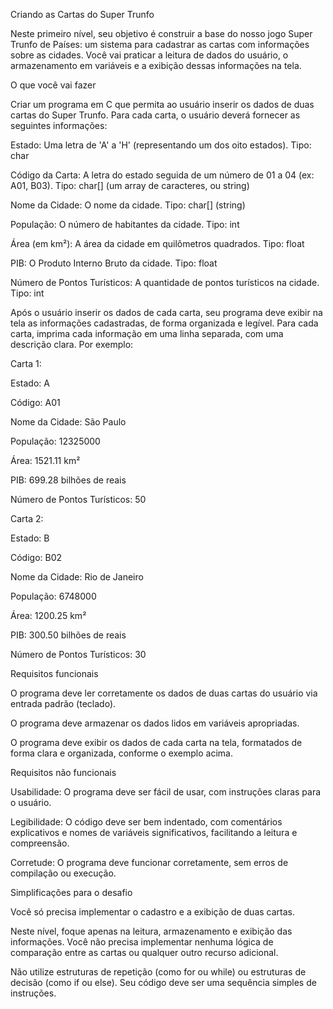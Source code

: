Criando as Cartas do Super Trunfo


Neste primeiro nível, seu objetivo é construir a base do nosso jogo Super Trunfo de Países: um sistema para cadastrar as cartas com informações sobre as cidades. Você vai praticar a leitura de dados do usuário, o armazenamento em variáveis e a exibição dessas informações na tela.


O que você vai fazer


Criar um programa em C que permita ao usuário inserir os dados de duas cartas do Super Trunfo. Para cada carta, o usuário deverá fornecer as seguintes informações:

 

Estado: Uma letra de 'A' a 'H' (representando um dos oito estados). Tipo: char
 
Código da Carta: A letra do estado seguida de um número de 01 a 04 (ex: A01, B03). Tipo: char[] (um array de caracteres, ou string)
 
Nome da Cidade: O nome da cidade. Tipo: char[] (string)
 
População: O número de habitantes da cidade. Tipo: int
 
Área (em km²): A área da cidade em quilômetros quadrados. Tipo: float
 
PIB: O Produto Interno Bruto da cidade. Tipo: float
 
Número de Pontos Turísticos: A quantidade de pontos turísticos na cidade. Tipo: int
 

Após o usuário inserir os dados de cada carta, seu programa deve exibir na tela as informações cadastradas, de forma organizada e legível. Para cada carta, imprima cada informação em uma linha separada, com uma descrição clara. Por exemplo:

 

Carta 1:

Estado: A

Código: A01

Nome da Cidade: São Paulo

População: 12325000

Área: 1521.11 km²

PIB: 699.28 bilhões de reais

Número de Pontos Turísticos: 50

 

Carta 2:

Estado: B

Código: B02

Nome da Cidade: Rio de Janeiro

População: 6748000

Área: 1200.25 km²

PIB: 300.50 bilhões de reais

Número de Pontos Turísticos: 30    


Requisitos funcionais


O programa deve ler corretamente os dados de duas cartas do usuário via entrada padrão (teclado).
 
O programa deve armazenar os dados lidos em variáveis apropriadas.
 
O programa deve exibir os dados de cada carta na tela, formatados de forma clara e organizada, conforme o exemplo acima.

Requisitos não funcionais


Usabilidade: O programa deve ser fácil de usar, com instruções claras para o usuário.
 
Legibilidade: O código deve ser bem indentado, com comentários explicativos e nomes de variáveis significativos, facilitando a leitura e compreensão.
 
Corretude: O programa deve funcionar corretamente, sem erros de compilação ou execução.

Simplificações para o desafio


Você só precisa implementar o cadastro e a exibição de duas cartas.
 
Neste nível, foque apenas na leitura, armazenamento e exibição das informações. Você não precisa implementar nenhuma lógica de comparação entre as cartas ou qualquer outro recurso adicional.
 
Não utilize estruturas de repetição (como for ou while) ou estruturas de decisão (como if ou else). Seu código deve ser uma sequência simples de instruções.
